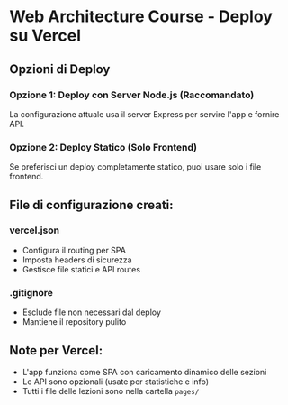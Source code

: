 # Web Architecture Course - Deploy su Vercel

## Opzioni di Deploy

### Opzione 1: Deploy con Server Node.js (Raccomandato)
La configurazione attuale usa il server Express per servire l'app e fornire API.

### Opzione 2: Deploy Statico (Solo Frontend)
Se preferisci un deploy completamente statico, puoi usare solo i file frontend.

## File di configurazione creati:

### vercel.json
- Configura il routing per SPA
- Imposta headers di sicurezza
- Gestisce file statici e API routes

### .gitignore
- Esclude file non necessari dal deploy
- Mantiene il repository pulito

## Note per Vercel:
- L'app funziona come SPA con caricamento dinamico delle sezioni
- Le API sono opzionali (usate per statistiche e info)
- Tutti i file delle lezioni sono nella cartella `pages/`